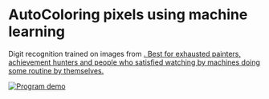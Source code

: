 # AutoColoring pixels using machine learning
Digit recognition trained on images from <a href="https://store.steampowered.com/app/897330/Coloring_Pixels/" title="Coloring Pixels">.
Best for exhausted painters, achievement hunters and people who satisfied watching by machines doing some routine by themselves.

![Program demo](https://media1.giphy.com/media/v1.Y2lkPTc5MGI3NjExdGdtNXZjOG1oZHZqOGd5OXR4MnhiNGE4cTZoZXF3eXJ5eGxtcmY0cCZlcD12MV9pbnRlcm5hbF9naWZfYnlfaWQmY3Q9Zw/HSUgMWYJjLGUItFXvR/giphy.gif)
